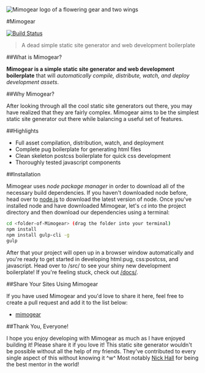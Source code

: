 ![Mimogear logo of a flowering gear and two wings](http://image.prntscr.com/image/c1989297e97d45c69817e85947647862.png)

#Mimogear

[![Build Status](https://travis-ci.org/mimoduo/Mimogear.svg?branch=master)](https://travis-ci.org/mimoduo/Mimogear)

> A dead simple static site generator and web development boilerplate

##What is Mimogear?

**Mimogear is a simple static site generator and web development boilerplate** that will _automatically compile, distribute, watch, and deploy development assets_.

##Why Mimogear?

After looking through all the cool static site generators out there, you may have realized that they are fairly complex. Mimogear aims to be the simplest static site generator out there while balancing a useful set of features.

##Highlights

* Full asset compilation, distribution, watch, and deployment
* Complete pug boilerplate for generating html files
* Clean skeleton postcss boilerplate for quick css development
* Thoroughly tested javascript components

##Installation

Mimogear uses _node package manager_ in order to download all of the necessary build dependencies. If you haven't downloaded node before, head over to [node.js](https://nodejs.org/en/) to download the latest version of node. Once you've installed node and have downloaded Mimogear, let's `cd` into the project directory and then download our dependencies using a terminal:

```sh
cd <folder-of-Mimogear> (drag the folder into your terminal)
npm install
npm install gulp-cli -g
gulp
```

After that your project will open up in a browser window automatically and you're ready to get started in developing html:pug, css:postcss, and javascript. Head over to /src/ to see your shiny new development boilerplate! If you're feeling stuck, check out [/docs/](https://github.com/mimoduo/Mimogear/tree/master/docs).

##Share Your Sites Using Mimogear

If you have used Mimogear and you'd love to share it here, feel free to create a pull request and add it to the list below:

* [mimogear](http://mimoduo.github.io/Mimogear/)

##Thank You, Everyone!

I hope you enjoy developing with Mimogear as much as I have enjoyed building it! Please share it if you love it! This static site generator wouldn't be possible without all the help of my friends. They've contributed to every single aspect of this without knowing it ^w^ Most notably [Nick Hall](https://github.com/nhall) for being the best mentor in the world!
